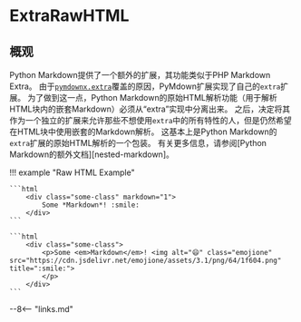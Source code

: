 # ExtraRawHTML

## 概观

Python Markdown提供了一个额外的扩展，其功能类似于PHP Markdown Extra。
由于[`pymdownx.extra`](./extra.md)覆盖的原因，PyMdown扩展实现了自己的`extra`扩展。
为了做到这一点，Python Markdown的原始HTML解析功能（用于解析HTML块内的嵌套Markdown）必须从“extra”实现中分离出来。
之后，决定将其作为一个独立的扩展来允许那些不想使用`extra`中的所有特性的人，但是仍然希望在HTML块中使用嵌套的Markdown解析。
这基本上是Python Markdown的`extra`扩展的原始HTML解析的一个包装。
有关更多信息，请参阅[Python Markdown的额外文档][nested-markdown]。

!!! example "Raw HTML Example"

    ```html
        <div class="some-class" markdown="1">
            Some *Markdown*! :smile:
        </div>
    ```

    ```html
        <div class="some-class">
            <p>Some <em>Markdown</em>! <img alt="😄" class="emojione" src="https://cdn.jsdelivr.net/emojione/assets/3.1/png/64/1f604.png" title=":smile:">
            </p>
        </div>
    ```

--8<-- "links.md"

